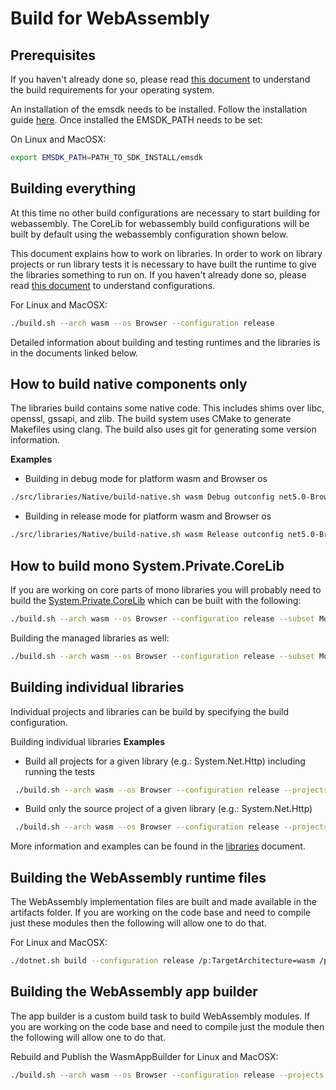 # Build for WebAssembly

## Prerequisites

If you haven't already done so, please read [this document](../../README.md#Build_Requirements) to understand the build requirements for your operating system.

An installation of the emsdk needs to be installed.  Follow the installation guide [here](https://emscripten.org/docs/getting_started/downloads.html#sdk-download-and-install).  Once installed the EMSDK_PATH needs to be set:

On Linux and MacOSX:

```bash
export EMSDK_PATH=PATH_TO_SDK_INSTALL/emsdk
```

## Building everything

At this time no other build configurations are necessary to start building for webassembly.  The CoreLib for webassembly build configurations will be built by default using the webassembly configuration shown below. 

This document explains how to work on libraries. In order to work on library projects or run library tests it is necessary to have built the runtime to give the libraries something to run on. If you haven't already done so, please read [this document](../../README.md#Configurations) to understand configurations.


For Linux and MacOSX:
```bash
./build.sh --arch wasm --os Browser --configuration release
```

Detailed information about building and testing runtimes and the libraries is in the documents linked below.

## How to build native components only

The libraries build contains some native code. This includes shims over libc, openssl, gssapi, and zlib. The build system uses CMake to generate Makefiles using clang. The build also uses git for generating some version information.

**Examples**

- Building in debug mode for platform wasm and Browser os
```bash
./src/libraries/Native/build-native.sh wasm Debug outconfig net5.0-Browser-Debug-wasm -os Browser
```

- Building in release mode for platform wasm and Browser os
```bash
./src/libraries/Native/build-native.sh wasm Release outconfig net5.0-Browser-Release-wasm -os Browser
```

## How to build mono System.Private.CoreLib

If you are working on core parts of mono libraries you will probably need to build the [System.Private.CoreLib](../../../design/coreclr/botr/corelib.md) which can be built with the following:


```bash
./build.sh --arch wasm --os Browser --configuration release --subset Mono
```

Building the managed libraries as well:

```bash
./build.sh --arch wasm --os Browser --configuration release --subset Mono+Libs
```

## Building individual libraries

Individual projects and libraries can be build by specifying the build configuration.

Building individual libraries
**Examples**

- Build all projects for a given library (e.g.: System.Net.Http) including running the tests

```bash
 ./build.sh --arch wasm --os Browser --configuration release --projects src/libraries/System.Net.Http/System.Net.Http.sln
```

- Build only the source project of a given library (e.g.: System.Net.Http)

```bash
 ./build.sh --arch wasm --os Browser --configuration release --projects src/libraries/System.Net.Http/src/System.Net.Http.csproj
```

More information and examples can be found in the [libraries](./README.md#building-individual-libraries) document.

## Building the WebAssembly runtime files

The WebAssembly implementation files are built and made available in the artifacts folder.  If you are working on the code base and need to compile just these modules then the following will allow one to do that.

For Linux and MacOSX:
```bash
./dotnet.sh build --configuration release /p:TargetArchitecture=wasm /p:TargetOS=Browser src/libraries/src.proj /t:NativeBinPlace 
```

## Building the WebAssembly app builder

The app builder is a custom build task to build WebAssembly modules.  If you are working on the code base and need to compile just the module then the following will allow one to do that.

Rebuild and Publish the WasmAppBuilder for Linux and MacOSX:
```bash
./build.sh --arch wasm --os Browser --configuration release --projects tools-local/tasks/mobile.tasks/WasmAppBuilder/WasmAppBuilder.csproj
```
